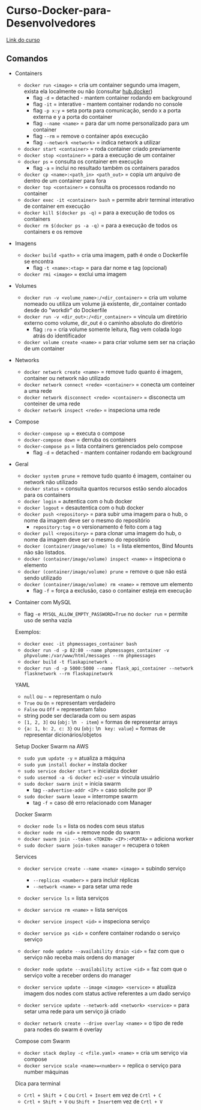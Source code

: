 # Curso-Docker-para-Desenvolvedores

[Link do curso](https://www.udemy.com/course/docker-para-desenvolvedores-com-docker-swarm-e-kubernetes/)

## Comandos

- Containers
  - `docker run <image>` = cria um container segundo uma imagem, exista ela localmente ou não (consultar [hub.docker](https://hub.docker.com/))
    - flag `-d` = detached - mantem container rodando em background
    - flag `-it` = interative - mantem container rodando no console
    - flag `-p x:y` = seta porta para comunicação, sendo x a porta externa e y a porta do container
    - flag `--name <name>` = para dar um nome personalizado para um container
    - flag `--rm` = remove o container após execução
    - flag `--network <network>` = indica network a utilizar
  - `docker start <container>` = roda container criado previamente
  - `docker stop <container>` = para a execução de um container
  - `docker ps` =  consulta os container em execução
    - flag `-a` = inclui no resultado também os containers parados
  - `docker cp <name>:<path_in> <path_out>` = copia um arquivo de dentro de um container para fora
  - `docker top <container>` = consulta os processos rodando no container
  - `docker exec -it <container> bash` = permite abrir terminal interativo de container em execução
  - `docker kill $(docker ps -q)` = para a execução de todos os containers
  - `docker rm $(docker ps -a -q)` = para a execução de todos os containers e os remove
- Imagens
  - `docker build <path>` = cria uma imagem, path é onde o Dockerfile se encontra
    - flag `-t <name>:<tag>` = para dar nome e tag (opcional) 
  - `docker rmi <image>` = exclui uma imagem
- Volumes
  - `docker run -v <volume_name>:/<dir_container>` = cria um volume nomeado ou utiliza um volume já existente, dir_container contado desde do "workdir" do Dockerfile
  - `docker run -v <dir_out>:/<dir_container>` = vincula um diretório externo como volume, dir_out é o caminho absoluto do diretório
    - flag `:ro` = cria volume somente leitura, flag vem colada logo atrás do identificador
  - `docker volume create <name>` = para criar volume sem ser na criação de um container
- Networks
  - `docker network create <name>` = remove tudo quanto é imagem, container ou network não utilizado
  - `docker network connect <rede> <container>` = conecta um conteiner a uma rede
  - `docker network disconnect <rede> <container>` = disconecta um conteiner de uma rede
  - `docker network inspect <rede>` = inspeciona uma rede
- Compose
  - `docker-compose up` = executa o compose
  - `docker-compose down` = derruba os containers
  - `docker-compose ps` = lista containers gerenciados pelo compose
    - flag `-d` = detached - mantem container rodando em background
- Geral
  - `docker system prune` = remove tudo quanto é imagem, container ou network não utilizado
  - `docker status` = consulta quantos recursos estão sendo alocados para os containers
  - `docker login` = autentica com o hub docker
  - `docker logout` = desautentica com o hub docker
  - `docker push <repository>` = para subir uma imagem para o hub, o nome da imagem deve ser o mesmo do repositório
    - `repository:tag` = o versionamento é feito com a tag
  - `docker pull <repository>` = para clonar uma imagem do hub, o nome da imagem deve ser o mesmo do repositório
  - `docker (container/image/volume) ls` = lista elementos, Bind Mounts não são listados.
  - `docker (container/image/volume) inspect <name>` = inspeciona o elemento
  - `docker (container/image/volume) prune` = remove o que não está sendo utilizado
  - `docker (container/image/volume) rm <name>` = remove um elemento
    - flag `-f` = força a exclusão, caso o container esteja em execução
- Container com MySQL
  - flag `-e MYSQL_ALLOW_EMPTY_PASSWORD=True` no `docker run` = permite uso de senha vazia

  Exemplos:
  - `docker exec -it phpmessages_container bash`
  - `docker run -d -p 82:80 --name phpmessages_container -v phpvolume:/var/www/html/messages --rm phpmessages`
  - `docker build -t flaskapinetwork .`
  - `docker run -d -p 5000:5000 --name flask_api_container --network flasknetwork --rm flaskapinetwork`

  YAML
  - `null` ou `~` = representam o nulo
  - `True` ou `On` = representam verdadeiro
  - `False` ou `Off` = representam falso
  - string pode ser declarada com ou sem aspas
  - `[1, 2, 3]` ou  (`obj:` \n ` - item`) = formas de representar arrays 
  - `{a: 1, b: 2, c: 3}` ou  (`obj:` \n ` key: value`) = formas de representar dicionários/objetos 

  Setup Docker Swarm na AWS
  - `sudo yum update -y` = atualiza a máquina
  - `sudo yum install docker` = instala docker
  - `sudo service docker start` = inicializa docker
  - `sudo usermod -a -G docker ec2-user` = vincula usuário
  - `sudo docker swarm init` =  inicia swarm
    - tag `--advertise-addr <IP>` =  caso solicite por IP
  - `sudo docker swarm leave` = interrompe swarm
    - tag `-f` = caso dê erro relacionado com Manager

  Docker Swarm
  - `docker node ls` = lista os nodes com seus status
  - `docker node rm <id>` = remove node do swarm
  - `docker swarm join --token <TOKEN> <IP>:<PORTA>` = adiciona worker
  - `sudo docker swarm join-token manager` = recupera o token

  Services
  - `docker service create --name <name> <image>` = subindo serviço
    - `--replicas <number>` = para incluir réplicas
    - `--network <name>` = para setar uma rede
  - `docker service ls` = lista serviços
  - `docker service rm <name>` = lista serviços
  - `docker service inspect <id>` = inspeciona serviço
  - `docker service ps <id>` = confere container rodando o serviço serviço
  - `docker node update --availability drain <id>` = faz com que o serviço não receba mais ordens do manager
  - `docker node update --availability active <id>` = faz com que o serviço volte a receber ordens do manager
  - `docker service update --image <image> <service>` = atualiza imagem dos nodes com status active referentes a um dado serviço
  - `docker service update --network-add <network> <service>` = para setar uma rede para um serviço já criado

  - `docker network create --drive overlay <name>` = o tipo de rede para nodes do swarm é overlay

  Compose com Swarm
  - `docker stack deploy -c <file.yaml> <name>` = cria um serviço via compose
  - `docker service scale <name>=<number>` = replica o serviço para number máquinas

  Dica para terminal
  - `Crtl + Shift + C` ou `Crtl + Insert` em vez de `Crtl + C`
  - `Crtl + Shift + V` ou `Shift + Insert`em vez de `Crtl + V`

